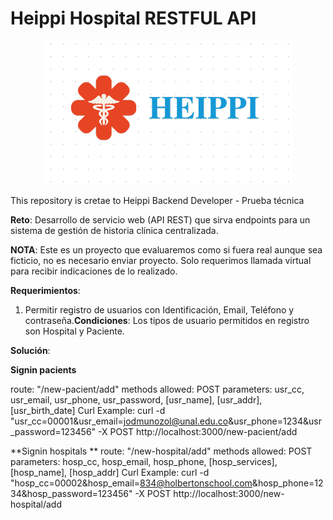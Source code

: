 # Heippi Hospital RESTFUL API
<p align="center"> <img src="Logo_Heippi_Hospital.png"/> </p>
This repository is cretae to Heippi Backend Developer - Prueba técnica

**Reto**: Desarrollo de servicio web (API REST) que sirva endpoints para un sistema de gestión de
historia clínica centralizada.

**NOTA**: Este es un proyecto que evaluaremos como si fuera real aunque sea ficticio, no es necesario
enviar proyecto. Solo requerimos llamada virtual para recibir indicaciones de lo realizado.

**Requerimientos**:

1. Permitir registro de usuarios con Identificación, Email, Teléfono y
contraseña.**Condiciones**: Los tipos de usuario permitidos en registro son Hospital y Paciente.

**Solución**:

**Signin pacients**

route: "/new-pacient/add"
methods allowed: POST
parameters: usr_cc, usr_email, usr_phone, usr_password, [usr_name], [usr_addr], [usr_birth_date]
Curl Example:
curl -d "usr_cc=00001&usr_email=jodmunozol@unal.edu.co&usr_phone=1234&usr_password=123456" -X POST http://localhost:3000/new-pacient/add

**Signin hospitals **
route: "/new-hospital/add"
methods allowed: POST
parameters: hosp_cc, hosp_email, hosp_phone, [hosp_services], [hosp_name], [hosp_addr]
Curl Example:
curl -d "hosp_cc=00002&hosp_email=834@holbertonschool.com&hosp_phone=1234&hosp_password=123456" -X POST http://localhost:3000/new-hospital/add
